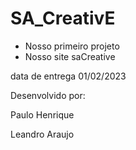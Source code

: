 # SA_CreativE

- Nosso primeiro projeto
- Nosso site saCreative

data de entrega 01/02/2023


Desenvolvido por:

Paulo Henrique

Leandro Araujo
